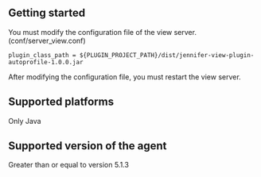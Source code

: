 ## Getting started

You must modify the configuration file of the view server. (conf/server_view.conf)
```
plugin_class_path = ${PLUGIN_PROJECT_PATH}/dist/jennifer-view-plugin-autoprofile-1.0.0.jar
```

After modifying the configuration file, you must restart the view server.

## Supported platforms

Only Java

## Supported version of the agent

Greater than or equal to version 5.1.3
